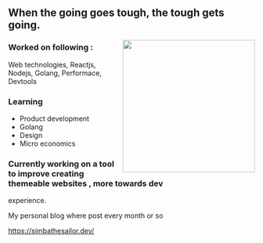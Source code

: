 
## When the going goes tough, the tough gets going.


<img align="right" src="/lazy.gif" width="270" height="270"/>


### Worked on following :

Web technologies, Reactjs, Nodejs, Golang, Performace, Devtools

### Learning

- Product development
- Golang
- Design
- Micro economics


### Currently working on a tool to improve creating themeable websites , more  towards dev 
experience.


My personal blog where post every month or so

https://simbathesailor.dev/



<!--
**simbathesailor/simbathesailor** is a ✨ _special_ ✨ repository because its `README.md` (this file) appears on your GitHub profile.

Here are some ideas to get you started:

- 🔭 I’m currently working on ...
- 🌱 I’m currently learning ...
- 👯 I’m looking to collaborate on ...
- 🤔 I’m looking for help with ...
- 💬 Ask me about ...
- 📫 How to reach me: ...
- 😄 Pronouns: ...
- ⚡ Fun fact: ...
-->





